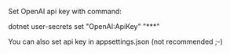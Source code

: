 Set OpenAI api key with command:

dotnet user-secrets set "OpenAI:ApiKey" "***"

You can also set api key in appsettings.json (not recommended ;-)
